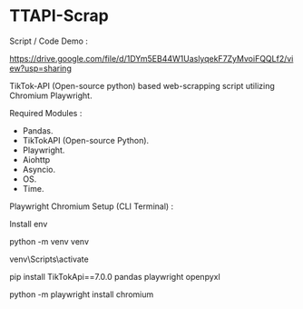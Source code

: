 # TTAPI-Scrap




Script / Code Demo : 

https://drive.google.com/file/d/1DYm5EB44W1UaslyqekF7ZyMvoiFQQLf2/view?usp=sharing


TikTok-API (Open-source python) based web-scrapping script utilizing Chromium Playwright.

Required Modules : 

- Pandas.
- TikTokAPI (Open-source Python).
- Playwright.
- Aiohttp
- Asyncio.
- OS.
- Time.

Playwright Chromium Setup (CLI Terminal) : 

Install env

python -m venv venv

venv\Scripts\activate

pip install TikTokApi==7.0.0 pandas playwright openpyxl

python -m playwright install chromium
